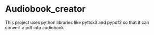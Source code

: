 # Audiobook_creator


This project uses python libraries like pyttsx3 and pypdf2 so that it can convert a pdf into audiobook
